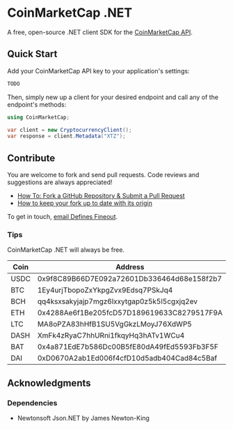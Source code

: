# CoinMarketCap .NET
A free, open-source .NET client SDK for the [CoinMarketCap API](https://coinmarketcap.com/api/).

## Quick Start
Add your CoinMarketCap API key to your application's settings:

```xml
TODO
```

Then, simply new up a client for your desired endpoint and call any of the endpoint's methods:

```c#
using CoinMarketCap;

var client = new CryptocurrencyClient();
var response = client.Metadata("XTZ");
```

## Contribute
You are welcome to fork and send pull requests. Code reviews and suggestions are always appreciated!

* [How To: Fork a GitHub Repository & Submit a Pull Request](https://jarv.is/notes/how-to-pull-request-fork-github/)
* [How to keep your fork up to date with its origin](https://about.gitlab.com/blog/2016/12/01/how-to-keep-your-fork-up-to-date-with-its-origin/)

To get in touch, [email Defines Fineout](mailto:dustin.fineout@gmail.com).

### Tips
CoinMarketCap .NET will always be free.

| Coin | Address                                    |
| ---- | ------------------------------------------ |
| USDC | 0x9f8C89B66D7E092a72601Db336464d68e158f2b7 |
| BTC  | 1Ey4urjTbopoZxYkpgZvx9Edsq7PSkJq4          |
| BCH  | qq4ksxsakyjajp7mgz6lxxytgap0z5k5l5cgxjq2ev |
| ETH  | 0x4288Ae6f1Be205fcD57D189619633C8279517F9A |
| LTC  | MA8oPZA83hHfB1SU5VgGkzLMoyJ76XdWP5         |
| DASH | XmFk4zRyaC7hhURni1fkqyHq3hATv1WCu4         |
| BAT  | 0x4a871EdE7b586Dc00B5fE80dA49fEd5593Fb3F5F |
| DAI  | 0xD0670A2ab1Ed006f4cfD10d5adb404Cad84c5Baf |


## Acknowledgments

### Dependencies

* Newtonsoft Json.NET by James Newton-King
